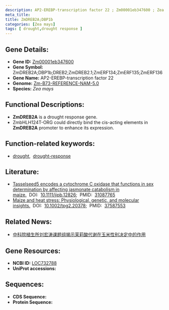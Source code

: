 ```yaml
---
description: AP2-EREBP-transcription factor 22 ; Zm00001eb347600 ; Zea mays
meta_title:
title: ZmDREB2A;DBP1b
categories: [Zea mays]
tags: [ drought,drought response ]
---
```


## Gene Details:
- **Gene ID:**	[Zm00001eb347600](https://www.maizegdb.org/gene_center/gene/Zm00001eb347600)
- **Gene Symbol:** ZmDREB2A;DBP1b;DREB2;ZmDREB2.1;ZmERF134;ZmERF135;ZmERF136
- **Gene Name:** AP2-EREBP-transcription factor 22
- **Genome:** [Zm-B73-REFERENCE-NAM-5.0](https://www.maizegdb.org/genome/assembly/Zm-B73-REFERENCE-NAM-5.0)
- **Species:** *Zea mays*

## Functional Descriptions:
   - **ZmDREB2A** is a drought response gene.
   - ZmbHLH124T-ORG could directly bind the cis-acting elements in **ZmDREB2A** promoter to enhance its expression.

## Function-related keywords:
- [drought](/tags/drought/),&nbsp;&nbsp;[drought-response](/tags/drought-response/)

## Literature:
   - [Tasselseed5 encodes a cytochrome C oxidase that functions in sex determination by affecting jasmonate catabolism in maize.]( https://onlinelibrary.wiley.com/doi/10.1111/jipb.12826)&nbsp;&nbsp;DOI:&nbsp;&nbsp;[10.1111/jipb.12826](https://onlinelibrary.wiley.com/doi/10.1111/jipb.12826);&nbsp;&nbsp;PMID:&nbsp;&nbsp;[31087765](https://pubmed.ncbi.nlm.nih.gov/31087765/)
   - [Maize and heat stress: Physiological, genetic, and molecular insights.]( https://acsess.onlinelibrary.wiley.com/doi/10.1002/tpg2.20378)&nbsp;&nbsp;DOI:&nbsp;&nbsp;[10.1002/tpg2.20378](https://acsess.onlinelibrary.wiley.com/doi/10.1002/tpg2.20378);&nbsp;&nbsp;PMID:&nbsp;&nbsp;[37587553](https://pubmed.ncbi.nlm.nih.gov/37587553/)

## Related News:
   - [中科院植生所刘宏涛课题组揭示茉莉酸代谢在玉米性别决定中的作用](https://mp.weixin.qq.com/s?__biz=MzU3ODY3MDM0NA==&mid=2247490808&idx=2&sn=2cc223731eddc4327c5cf8ccbfe6d5a4&chksm=fd70869fca070f8955a078635eec86ec97fe60c7d2836c1884346c34952ce9a7059f14defadb&scene=27#wechat_redirect)

## Gene Resources:
- **NCBI ID:**  [LOC732788](https://www.ncbi.nlm.nih.gov/gene/?term=LOC732788)
- **UniProt accessions:** [](https://www.uniprot.org/uniprotkb//entry)



## Sequences:
- **CDS Sequence:**
- **Protein Sequence:**
